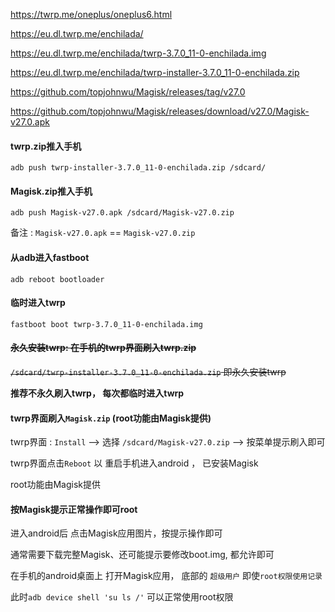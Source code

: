 https://twrp.me/oneplus/oneplus6.html


https://eu.dl.twrp.me/enchilada/


https://eu.dl.twrp.me/enchilada/twrp-3.7.0_11-0-enchilada.img

https://eu.dl.twrp.me/enchilada/twrp-installer-3.7.0_11-0-enchilada.zip

https://github.com/topjohnwu/Magisk/releases/tag/v27.0

https://github.com/topjohnwu/Magisk/releases/download/v27.0/Magisk-v27.0.apk



#### twrp.zip推入手机

 `adb push twrp-installer-3.7.0_11-0-enchilada.zip /sdcard/`

#### Magisk.zip推入手机

 `adb push Magisk-v27.0.apk /sdcard/Magisk-v27.0.zip`

 备注 : `Magisk-v27.0.apk` == `Magisk-v27.0.zip`

#### 从adb进入fastboot

`adb reboot bootloader`


#### 临时进入twrp

 `fastboot boot twrp-3.7.0_11-0-enchilada.img`

#### ~~永久安装twrp: 在手机的twrp界面刷入twrp.zip~~

 ~~`/sdcard/twrp-installer-3.7.0_11-0-enchilada.zip` 即永久安装twrp~~

**推荐不永久刷入twrp， 每次都临时进入twrp**



#### twrp界面刷入`Magisk.zip`  (root功能由Magisk提供)

twrp界面 :  `Install`  --> 选择 `/sdcard/Magisk-v27.0.zip`  --> 按菜单提示刷入即可

twrp界面点击`Reboot` 以 重启手机进入android ， 已安装Magisk

root功能由Magisk提供


#### 按Magisk提示正常操作即可root

进入android后 点击Magisk应用图片，按提示操作即可

通常需要下载完整Magisk、还可能提示要修改boot.img, 都允许即可

在手机的android桌面上 打开Magisk应用， 底部的 `超级用户` 即使`root权限使用记录`


此时`adb device shell 'su ls /'` 可以正常使用root权限